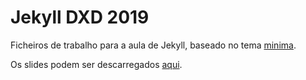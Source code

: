# Jekyll DXD 2019

Ficheiros de trabalho para a aula de Jekyll, baseado no tema [minima](https://github.com/jekyll/minima).

Os slides podem ser descarregados [aqui](slides-aula.pdf).